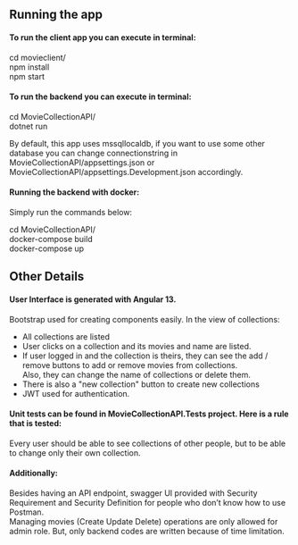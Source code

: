 ## Running the app

#### To run the client app you can execute in terminal:

cd movieclient/ <br/>
npm install <br/>
npm start <br/>

#### To run the backend you can execute in terminal:

cd MovieCollectionAPI/ <br/>
dotnet run

By default, this app uses mssqllocaldb, if you want to use some other database you can change connectionstring in MovieCollectionAPI/appsettings.json or MovieCollectionAPI/appsettings.Development.json accordingly.

#### Running the backend with docker:

Simply run the commands below: <br/>

cd MovieCollectionAPI/ <br/>
docker-compose build <br/>
docker-compose up

## Other Details
#### User Interface is generated with Angular 13.

Bootstrap used for creating components easily.
In the view of collections:<br/>
- All collections are listed
- User clicks on a collection and its movies and name are listed.
- If user logged in and the collection is theirs, they can see the add / remove buttons to add or remove movies from collections.<br/>
Also, they can change the name of collections or delete them.
- There is also a "new collection" button to create new collections
- JWT used for authentication.

#### Unit tests can be found in MovieCollectionAPI.Tests project. Here is a rule that is tested:

Every user should be able to see collections of other people, but to be able to change only their own collection.

#### Additionally:
Besides having an API endpoint, swagger UI provided with Security Requirement and Security Definition for people who don’t know how to use Postman. <br/>
Managing movies (Create Update Delete) operations are only allowed for admin role. But, only backend codes are written because of time limitation.
